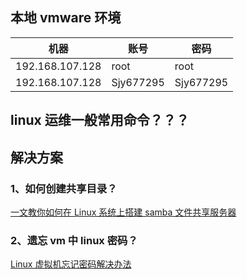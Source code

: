## 本地 vmware 环境

| 机器            | 账号      | 密码      |
| --------------- | --------- | --------- |
| 192.168.107.128 | root      | root      |
| 192.168.107.128 | Sjy677295 | Sjy677295 |

## linux 运维一般常用命令？？？

## 解决方案

### 1、如何创建共享目录？

[一文教你如何在 Linux 系统上搭建 samba 文件共享服务器](https://blog.csdn.net/chenlycly/article/details/121436934)

### 2、遗忘 vm 中 linux 密码？

[Linux 虚拟机忘记密码解决办法](https://blog.csdn.net/qq_59323864/article/details/124753647)

